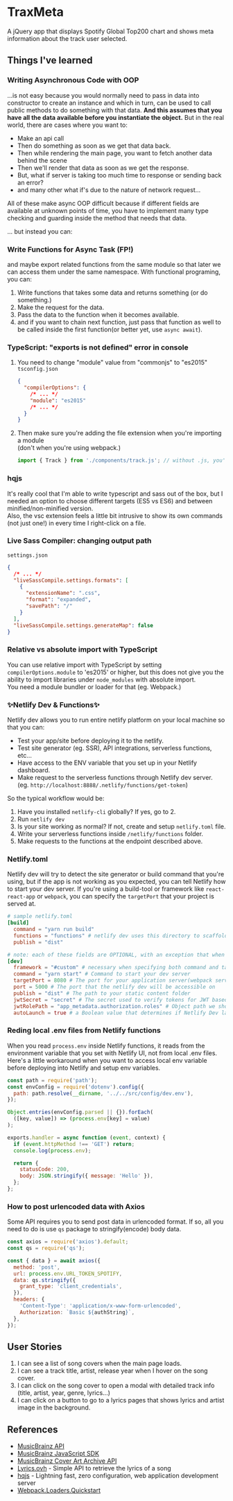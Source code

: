 # TraxMeta

A jQuery app that displays Spotify Global Top200 chart and shows meta information about the track user selected.

## Things I've learned

### Writing Asynchronous Code with OOP

...is not easy because you would normally need to pass in data into constructor to create an instance and which in turn, can be used to call public methods to do something with that data. **And this assumes that you have all the data available before you instantiate the object.** But in the real world, there are cases where you want to:

- Make an api call
- Then do something as soon as we get that data back.
- Then while rendering the main page, you want to fetch another data behind the scene
- Then we'll render that data as soon as we get the response.
- But, what if server is taking too much time to response or sending back an error?
- and many other what if's due to the nature of network request...

All of these make async OOP difficult because if different fields are available at unknown points of time, you have to implement many type checking and guarding inside the method that needs that data.

... but instead you can:

### Write Functions for Async Task (FP!)

and maybe export related functions from the same module so that later we can access them under the same namespace. With functional programing, you can:

1. Write functions that takes some data and returns something (or do something.)
2. Make the request for the data.
3. Pass the data to the function when it becomes available.
4. and if you want to chain next function, just pass that function as well to be called inside the first function(or better yet, use `async await`).

### TypeScript: "exports is not defined" error in console

1. You need to change "module" value from "commonjs" to "es2015"
   `tsconfig.json`

   ```json
   {
     "compilerOptions": {
       /* ... */
       "module": "es2015"
       /* ... */
     }
   }
   ```

2. Then make sure you're adding the file extension when you're importing a module  
    (don't when you're using webpack.)

   ```js
   import { Track } from './components/track.js'; // without .js, you'll see 404 file not found
   ```

### hqjs

It's really cool that I'm able to write typescript and sass out of the box, but I needed an option to choose different targets (ES5 vs ES6) and between minified/non-minified version.  
Also, the vsc extension feels a little bit intrusive to show its own commands (not just one!) in every time I right-click on a file.

### Live Sass Compiler: changing output path

`settings.json`

```json
{
  /* ... */
  "liveSassCompile.settings.formats": [
    {
      "extensionName": ".css",
      "format": "expanded",
      "savePath": "/"
    }
  ],
  "liveSassCompile.settings.generateMap": false
}
```

### Relative vs absolute import with TypeScript

You can use relative import with TypeScript by setting `compilerOptions.module` to 'es2015' or higher, but this does not give you the ability to import libraries under `node_modules` with absolute import.  
You need a module bundler or loader for that (eg. Webpack.)

### ✨Netlify Dev & Functions✨

Netlify dev allows you to run entire netlify platform on your local machine so that you can:

- Test your app/site before deploying it to the netlify.
- Test site generator (eg. SSR), API integrations, serverless functions, etc...
- Have access to the ENV variable that you set up in your Netlify dashboard.
- Make request to the serverless functions through Netlify dev server.  
  (eg. `http://localhost:8888/.netlify/functions/get-token`)

So the typical workflow would be:

1. Have you installed `netlify-cli` globally? If yes, go to 2.
2. Run `netlify dev`
3. Is your site working as normal? If not, create and setup `netlify.toml` file.
4. Write your serverless functions inside `/netlify/functions` folder.
5. Make requests to the functions at the endpoint described above.

### Netlify.toml

Netlify dev will try to detect the site generator or build command that you're using, but if the app is not working as you expected, you can tell Netlify how to start your dev server. If you're using a build-tool or framework like `react-react-app` or `webpack`, you can specify the `targetPort` that your project is served at.

```toml
# sample netlify.toml
[build]
  command = "yarn run build"
  functions = "functions" # netlify dev uses this directory to scaffold and serve your functions
  publish = "dist"

# note: each of these fields are OPTIONAL, with an exception that when you're specifying "command" and "targetPort", you must specify framework = "#custom"
[dev]
  framework = "#custom" # necessary when specifying both command and targetPort
  command = "yarn start" # Command to start your dev server
  targetPort = 8080 # The port for your application server(webpack serve), framework or site generator
  port = 5000 # The port that the netlify dev will be accessible on
  publish = "dist" # The path to your static content folder
  jwtSecret = "secret" # The secret used to verify tokens for JWT based redirects
  jwtRolePath = "app_metadata.authorization.roles" # Object path we should look for role values for JWT based redirects
  autoLaunch = true # a Boolean value that determines if Netlify Dev launches the local server address in your browser
```

### Reding local .env files from Netlify functions

When you read `process.env` inside Netlify functions, it reads from the environment variable that you set with Netlify UI, not from local .env files.  
Here's a little workaround when you want to access local env variable before deploying into Netlify and setup env variables.

```js
const path = require('path');
const envConfig = require('dotenv').config({
  path: path.resolve(__dirname, '../../src/config/dev.env'),
});

Object.entries(envConfig.parsed || {}).forEach(
  ([key, value]) => (process.env[key] = value)
);

exports.handler = async function (event, context) {
  if (event.httpMethod !== 'GET') return;
  console.log(process.env);

  return {
    statusCode: 200,
    body: JSON.stringify({ message: 'Hello' }),
  };
};
```

### How to post urlencoded data with Axios

Some API requires you to send post data in urlencoded format. If so, all you need to do is use `qs` package to stringify(encode) body data.

```js
const axios = require('axios').default;
const qs = require('qs');

const { data } = await axios({
  method: 'post',
  url: process.env.URL_TOKEN_SPOTIFY,
  data: qs.stringify({
    grant_type: 'client_credentials',
  }),
  headers: {
    'Content-Type': 'application/x-www-form-urlencoded',
    Authorization: `Basic ${authString}`,
  },
});
```

## User Stories

1. I can see a list of song covers when the main page loads.
2. I can see a track title, artist, release year when I hover on the song cover.
3. I can click on the song cover to open a modal with detailed track info (title, artist, year, genre, lyrics...)
4. I can click on a button to go to a lyrics pages that shows lyrics and artist image in the background.

## References

- [MusicBrainz API](https://musicbrainz.org/doc/MusicBrainz_API)
- [MusicBrainz JavaScript SDK](https://github.com/Borewit/musicbrainz-api)
- [MusicBrainz Cover Art Archive API](https://musicbrainz.org/doc/Cover_Art_Archive/API)
- [Lyrics.ovh](http://docs.lyricsovh.apiary.io/) - Simple API to retrieve the lyrics of a song
- [hqjs](https://github.com/hqjs/hq) - Lightning fast, zero configuration, web application development server
- [Webpack.Loaders.Quickstart](https://catcherholms.medium.com/webpack-loaders-quickstart-7703a0854f1e)
